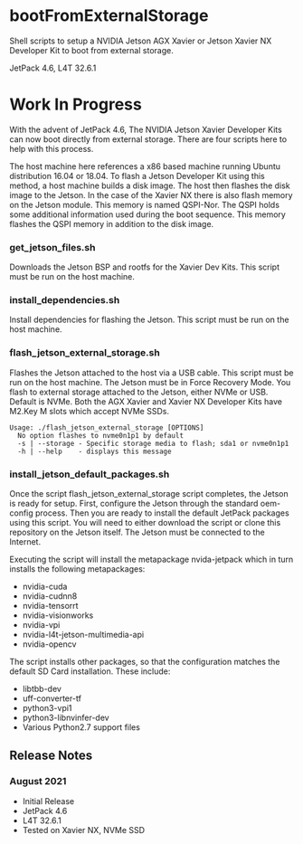# bootFromExternalStorage
Shell scripts to setup a NVIDIA Jetson AGX Xavier or Jetson Xavier NX Developer Kit to boot from external storage.

JetPack 4.6, L4T 32.6.1

# Work In Progress

With the advent of JetPack 4.6, The NVIDIA Jetson Xavier Developer Kits can now boot directly from external storage. 
There are four scripts here to help with this process.

The host machine here references a x86 based machine running Ubuntu distribution 16.04 or 18.04. To flash a Jetson Developer Kit using this method, a host machine builds a disk image. The host then flashes the disk image to the Jetson. In the case of the Xavier NX there is also flash memory on the Jetson module. This memory is named QSPI-Nor. The QSPI holds some additional information used during the boot sequence. This memory flashes the QSPI memory in addition to the disk image.

### get_jetson_files.sh
Downloads the Jetson BSP and rootfs for the Xavier Dev Kits. This script must be run on the host machine.

### install_dependencies.sh
Install dependencies for flashing the Jetson. This script must be run on the host machine.

### flash_jetson_external_storage.sh
Flashes the Jetson attached to the host via a USB cable. This script must be run on the host machine. The Jetson must be in Force Recovery Mode.
You flash to external storage attached to the Jetson, either NVMe or USB. Default is NVMe. Both the AGX Xavier and Xavier NX 
Developer Kits have M2.Key M slots which accept NVMe SSDs. 
```
Usage: ./flash_jetson_external_storage [OPTIONS]
  No option flashes to nvme0n1p1 by default
  -s | --storage - Specific storage media to flash; sda1 or nvme0n1p1
  -h | --help    - displays this message
```
 
 ### install_jetson_default_packages.sh
 Once the script flash_jetson_external_storage script completes, the Jetson is ready for setup. First, configure the Jetson through the standard oem-config process. Then you are ready to install the default JetPack packages using this script.  You will need to either download the script or clone this repository on the Jetson itself. The Jetson must be connected to the Internet.
 
 Executing the script will install the metapackage nvida-jetpack which in turn installs the following metapackages:
 
 * nvidia-cuda
 * nvidia-cudnn8
 * nvidia-tensorrt
 * nvidia-visionworks
 * nvidia-vpi
 * nvidia-l4t-jetson-multimedia-api
 * nvidia-opencv
 
 The script installs other packages, so that the configuration matches the default SD Card installation. These include:
 
 * libtbb-dev
 * uff-converter-tf
 * python3-vpi1
 * python3-libnvinfer-dev
 * Various Python2.7 support files

## Release Notes

### August 2021
* Initial Release
* JetPack 4.6
* L4T 32.6.1
* Tested on Xavier NX, NVMe SSD

